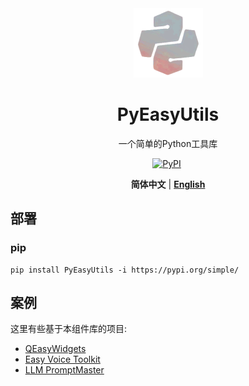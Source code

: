 <div align = "center">
    <img src="./media/Logo.png" width = "111" height = "111" alt="Logo">

# PyEasyUtils

一个简单的Python工具库

[![PyPI](https://img.shields.io/pypi/v/PyEasyUtils?color=blue&logo=PYPY&logoColor=blue&style=for-the-badge)](https://pypi.org/project/PyEasyUtils/)&nbsp;

**简体中文** | [**English**](../README.md)

</div>


## 部署

### pip

```shell
pip install PyEasyUtils -i https://pypi.org/simple/
```


## 案例
这里有些基于本组件库的项目:
- [QEasyWidgets](https://github.com/Spr-Aachen/QEasyWidgets)
- [Easy Voice Toolkit](https://github.com/Spr-Aachen/Easy-Voice-Toolkit)
- [LLM PromptMaster](https://github.com/Spr-Aachen/LLM-PromptMaster)